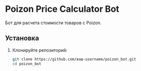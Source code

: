 # Poizon Price Calculator Bot

Бот для расчета стоимости товаров с Poizon.

## Установка

1. Клонируйте репозиторий:
   ```bash
   git clone https://github.com/ваш-username/poizon_bot.git
   cd poizon_bot
